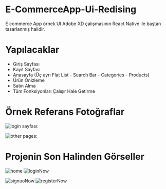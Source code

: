 # E-CommerceApp-Ui-Redising

E commerce App örnek UI Adobe XD çalışmasının React Native ile baştan tasarlanmış halidir.


# Yapılacaklar

* Giriş Sayfası
* Kayıt Sayfası
* Anasayfa (Üç ayrı Flat List - Search Bar - Categories - Products)
* Ürün Önizleme
* Satın Alma 
* Tüm Fonksiyonları Çalışır Hale Getirme

# Örnek Referans Fotoğraflar

![login sayfası:](https://i.pinimg.com/originals/5c/23/ff/5c23ff26df1298a398472395973f4e00.jpg)

![other pages:](https://i.pinimg.com/564x/40/f8/a4/40f8a414639a2bae84b555bc46d724c7.jpg)

# Projenin Son Halinden Görseller
![home](https://i.pinimg.com/564x/34/d3/1a/34d31a0cd8a22b27770cc787e573b97a.jpg )
![loginNow](https://i.pinimg.com/564x/81/c9/52/81c9520475cfb7ab4b0e487660c92d56.jpg)

![signuoNow](https://i.pinimg.com/564x/c7/bf/d8/c7bfd8177fd06c7d49358eaac40eeba1.jpg)
![registerNow](https://i.pinimg.com/564x/cb/fd/ed/cbfded6753d151a3d2cddb61d998a688.jpg)
